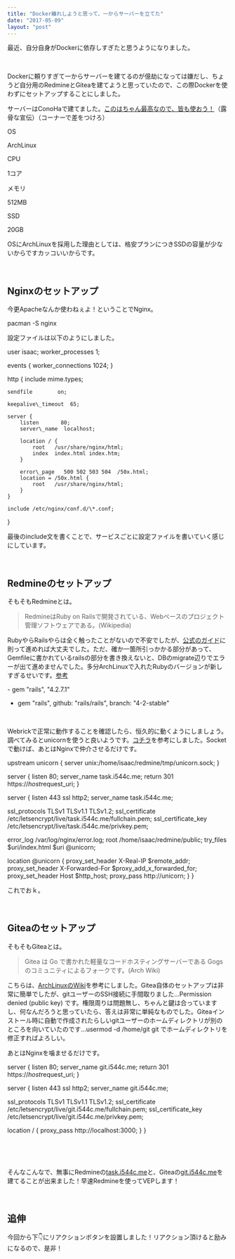 ```yaml
---
title: "Docker離れしようと思って、一からサーバーを立てた"
date: "2017-05-09"
layout: "post"
---
```


最近、自分自身がDockerに依存しすぎたと思うようになりました。

 

Dockerに頼りすぎて一からサーバーを建てるのが億劫になっては嫌だし、ちょうど自分用のRedmineとGiteaを建てようと思っていたので、この際Dockerを使わずにセットアップすることにしました。

サーバーはConoHaで建てました。[このはちゃん最高なので、皆も使おう！](https://www.conoha.jp/referral/?token=kqPEWENqMe.OHzhaZ9HdxAp7Oh_RlkQJ.e_DRHT4E8b8V7M_nXc-1HC)（露骨な宣伝）（コーナーで差をつけろ）

OS

ArchLinux

CPU

1コア

メモリ

512MB

SSD

20GB

OSにArchLinuxを採用した理由としては、格安プランにつきSSDの容量が少ないからですカッコいいからです。

 

## Nginxのセットアップ

今更Apacheなんか使わねぇよ！ということでNginx。

pacman -S nginx

設定ファイルは以下のようにしました。

user isaac;
worker\_processes  1;

events {
    worker\_connections  1024;
}

http {
    include       mime.types;

    sendfile        on;

    keepalive\_timeout  65;

    server {
        listen       80;
        server\_name  localhost;

        location / {
            root   /usr/share/nginx/html;
            index  index.html index.htm;
        }

        error\_page   500 502 503 504  /50x.html;
        location = /50x.html {
            root   /usr/share/nginx/html;
        }
    }

    include /etc/nginx/conf.d/\*.conf;
}

最後のinclude文を書くことで、サービスごとに設定ファイルを書いていく感じにしています。

 

## Redmineのセットアップ

そもそもRedmineとは。

> RedmineはRuby on Railsで開発されている、Webベースのプロジェクト管理ソフトウェアである。(Wikipedia)

RubyやらRailsやらは全く触ったことがないので不安でしたが、[公式のガイド](http://www.redmine.org/projects/redmine/wiki/RedmineInstall)に則って進めれば大丈夫でした。ただ、確か一箇所引っかかる部分があって、Gemfileに書かれているrailsの部分を書き換えないと、DBのmigrate辺りでエラーが出て進めませんでした。多分ArchLinuxで入れたRubyのバージョンが新しすぎるせいです。[参考](http://qiita.com/ironsand/items/8617ba82767884528246)

\- gem "rails", "4.2.7.1"
+ gem "rails", github: "rails/rails", branch: "4-2-stable"

 

Webrickで正常に動作することを確認したら、恒久的に動くようにしましょう。調べてみるとunicornを使うと良いようです。[コチラ](http://qiita.com/noraworld/items/c8acf4bb981c8d8535df)を参考にしました。Socketで動けば、あとはNginxで仲介させるだけです。

upstream unicorn {
  server unix:/home/isaac/redmine/tmp/unicorn.sock;
}

server {
  listen 80;
  server\_name task.i544c.me;
  return 301 https://$host$request\_uri;
}

server {
  listen 443 ssl http2;
  server\_name task.i544c.me;

  ssl\_protocols TLSv1 TLSv1.1 TLSv1.2;
  ssl\_certificate /etc/letsencrypt/live/task.i544c.me/fullchain.pem;
  ssl\_certificate\_key /etc/letsencrypt/live/task.i544c.me/privkey.pem;

  error\_log /var/log/nginx/error.log;
  root /home/isaac/redmine/public;
  try\_files $uri/index.html $uri @unicorn;

  location @unicorn {
    proxy\_set\_header X-Real-IP $remote\_addr;
    proxy\_set\_header X-Forwarded-For $proxy\_add\_x\_forwarded\_for;
    proxy\_set\_header Host $http\_host;
    proxy\_pass http://unicorn;
  }
}

これでおｋ。

 

## Giteaのセットアップ

そもそもGiteaとは。

> Gitea は Go で書かれた軽量なコードホスティングサーバーである Gogs のコミュニティによるフォークです。(Arch Wiki)

こちらは、[ArchLinuxのWiki](https://wiki.archlinuxjp.org/index.php/Gitea)を参考にしました。Gitea自体のセットアップは非常に簡単でしたが、gitユーザーのSSH接続に手間取りました...Permission denied (public key) です。権限周りは問題無し、ちゃんと鍵は合っていますし、何なんだろうと思っていたら、答えは非常に単純なものでした。Giteaインストール時に自動で作成されたらしいgitユーザーのホームディレクトリが別のところを向いていたのです...usermod -d /home/git git でホームディレクトリを修正すればよろしい。

あとはNginxを噛ませるだけです。

server {
  listen 80;
  server\_name git.i544c.me;
  return 301 https://$host$request\_uri;
}

server {
  listen 443 ssl http2;
  server\_name git.i544c.me;

  ssl\_protocols TLSv1 TLSv1.1 TLSv1.2;
  ssl\_certificate /etc/letsencrypt/live/git.i544c.me/fullchain.pem;
  ssl\_certificate\_key /etc/letsencrypt/live/git.i544c.me/privkey.pem;

  location / {
    proxy\_pass http://localhost:3000;
  }
}

 

 

そんなこんなで、無事にRedmineの[task.i544c.me](https://task.i544c.me)と、Giteaの[git.i544c.me](https://git.i544c.me)を建てることが出来ました！早速Redmineを使ってVEPします！

 

## 追伸

今回から下👇にリアクションボタンを設置しました！リアクション頂けると励みになるので、是非！
